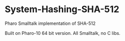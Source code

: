 # System-Hashing-SHA-512
Pharo Smalltalk implementation of SHA-512


Built on Pharo-10 64 bit version. All Smalltalk, no C libs.
